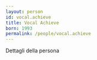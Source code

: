 ```yaml
---
layout: person
id: vocal.achieve
title: Vocal Achieve
born: 1993
permalink: /people/vocal.achieve
---
```


Dettagli della persona 